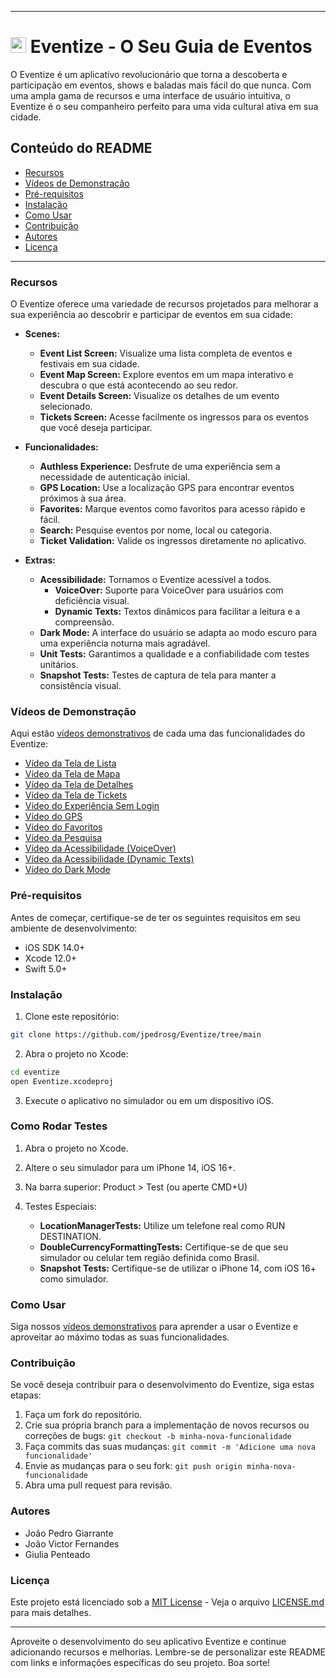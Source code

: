 
---


# <img src="https://github.com/jpedrosg/Eventize/assets/57687819/bcb8ece6-3aa0-4dff-9171-39d4411cd793" alt="Eventize Logo" style="height: 25px;"> Eventize - O Seu Guia de Eventos          



O Eventize é um aplicativo revolucionário que torna a descoberta e participação em eventos, shows e baladas mais fácil do que nunca. Com uma ampla gama de recursos e uma interface de usuário intuitiva, o Eventize é o seu companheiro perfeito para uma vida cultural ativa em sua cidade.

## Conteúdo do README

- [Recursos](#recursos)
- [Vídeos de Demonstração](#vídeos-de-demonstração)
- [Pré-requisitos](#pré-requisitos)
- [Instalação](#instalação)
- [Como Usar](#como-usar)
- [Contribuição](#contribuição)
- [Autores](#autores)
- [Licença](#licença)

---

### Recursos

O Eventize oferece uma variedade de recursos projetados para melhorar a sua experiência ao descobrir e participar de eventos em sua cidade:

- **Scenes:**
    - **Event List Screen:** Visualize uma lista completa de eventos e festivais em sua cidade.
    - **Event Map Screen:** Explore eventos em um mapa interativo e descubra o que está acontecendo ao seu redor.
    - **Event Details Screen:** Visualize os detalhes de um evento selecionado.
    - **Tickets Screen:** Acesse facilmente os ingressos para os eventos que você deseja participar.

- **Funcionalidades:**
    - **Authless Experience:** Desfrute de uma experiência sem a necessidade de autenticação inicial.
    - **GPS Location:** Use a localização GPS para encontrar eventos próximos à sua área.
    - **Favorites:** Marque eventos como favoritos para acesso rápido e fácil.
    - **Search:** Pesquise eventos por nome, local ou categoria.
    - **Ticket Validation:** Valide os ingressos diretamente no aplicativo.

- **Extras:**
    - **Acessibilidade:** Tornamos o Eventize acessível a todos.
        - **VoiceOver:** Suporte para VoiceOver para usuários com deficiência visual.
        - **Dynamic Texts:** Textos dinâmicos para facilitar a leitura e a compreensão.
    - **Dark Mode:** A interface do usuário se adapta ao modo escuro para uma experiência noturna mais agradável.
    - **Unit Tests:** Garantimos a qualidade e a confiabilidade com testes unitários.
    - **Snapshot Tests:** Testes de captura de tela para manter a consistência visual.

### Vídeos de Demonstração

Aqui estão [vídeos demonstrativos](https://1drv.ms/f/s!AsGKu1x-W3oTkNIAB7piAEx8JbjNgg?e=B7dQW7) de cada uma das funcionalidades do Eventize:

- [Vídeo da Tela de Lista](https://1drv.ms/v/s!AsGKu1x-W3oTkNIBHxEi_GnpWI9w6w?e=HLhKih)
- [Vídeo da Tela de Mapa](https://1drv.ms/v/s!AsGKu1x-W3oTkNICfxEDNam-fVPDyA?e=Pw10em)
- [Vídeo da Tela de Detalhes](https://1drv.ms/v/s!AsGKu1x-W3oTkNID9HdnBIi8KEK9Zg?e=RpzPmR)
- [Vídeo da Tela de Tickets](https://1drv.ms/v/s!AsGKu1x-W3oTkNIEPBDaEEa9ejeM0w?e=tyFlZw)
- [Vídeo do Experiência Sem Login](https://1drv.ms/v/s!AsGKu1x-W3oTkNIFDVKilCslz50TgQ?e=cjt3fe)
- [Vídeo do GPS](https://1drv.ms/v/s!AsGKu1x-W3oTkNIFDVKilCslz50TgQ?e=cjt3fe)
- [Vídeo do Favoritos](https://1drv.ms/v/s!AsGKu1x-W3oTkNIGsSdt3NCBPBkZJg?e=mv3rGv)
- [Vídeo da Pesquisa](https://1drv.ms/v/s!AsGKu1x-W3oTkNIHLjP2B4Q669yabQ?e=BcRmHA)
- [Vídeo da Acessibilidade (VoiceOver)](https://1drv.ms/v/s!AsGKu1x-W3oTkNIIcH2BmTao3hma4w?e=4rSDl5)
- [Vídeo da Acessibilidade (Dynamic Texts)](https://1drv.ms/v/s!AsGKu1x-W3oTkNIJEl8mMOpE5brdOQ?e=vxeh0G)
- [Vídeo do Dark Mode](https://1drv.ms/v/s!AsGKu1x-W3oTkNIKfukrD0s33PiI6w?e=JQsuMa)

### Pré-requisitos

Antes de começar, certifique-se de ter os seguintes requisitos em seu ambiente de desenvolvimento:

- iOS SDK 14.0+
- Xcode 12.0+
- Swift 5.0+

### Instalação

1. Clone este repositório:

```bash
git clone https://github.com/jpedrosg/Eventize/tree/main
```

2. Abra o projeto no Xcode:

```bash
cd eventize
open Eventize.xcodeproj
```

3. Execute o aplicativo no simulador ou em um dispositivo iOS.

### Como Rodar Testes
1. Abra o projeto no Xcode.

2. Altere o seu simulador para um iPhone 14, iOS 16+.

3. Na barra superior: Product > Test (ou aperte CMD+U)

4. Testes Especiais:
   - **LocationManagerTests:** Utilize um telefone real como RUN DESTINATION.
   - **DoubleCurrencyFormattingTests:** Certifique-se de que seu simulador ou celular tem região definida como Brasil.
   - **Snapshot Tests:** Certifique-se de utilizar o iPhone 14, com iOS 16+ como simulador.

### Como Usar

Siga nossos [vídeos demonstrativos](#vídeos-de-demonstração) para aprender a usar o Eventize e aproveitar ao máximo todas as suas funcionalidades.

### Contribuição

Se você deseja contribuir para o desenvolvimento do Eventize, siga estas etapas:

1. Faça um fork do repositório.
2. Crie sua própria branch para a implementação de novos recursos ou correções de bugs: `git checkout -b minha-nova-funcionalidade`
3. Faça commits das suas mudanças: `git commit -m 'Adicione uma nova funcionalidade'`
4. Envie as mudanças para o seu fork: `git push origin minha-nova-funcionalidade`
5. Abra uma pull request para revisão.

### Autores

- João Pedro Giarrante
- João Victor Fernandes
- Giulia Penteado

### Licença

Este projeto está licenciado sob a [MIT License](https://choosealicense.com/licenses/mit/) - Veja o arquivo [LICENSE.md](LICENSE.md) para mais detalhes.

---

Aproveite o desenvolvimento do seu aplicativo Eventize e continue adicionando recursos e melhorias. Lembre-se de personalizar este README com links e informações específicas do seu projeto. Boa sorte!
